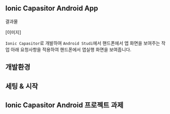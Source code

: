 ## Ionic Capasitor Android App 

결과물 

[이미지]

`Ionic Capasitor`로 개발하여 `Android Studi`에서 핸드폰에서 앱 화면을 보여주는 작업
아래 요청사항을 적용하여 핸드폰에서 앱실행 화면을 보여줍니다.


## 개발환경

## 세팅 & 시작

## Ionic Capasitor Android 프로젝트 과제 

